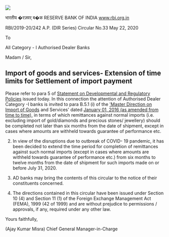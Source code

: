 ![](_page_0_Picture_0.jpeg)

भारतीय �रज़वर् ब�क RESERVE BANK OF INDIA www.rbi.org.in

RBI/2019-20/242 A.P. (DIR Series) Circular No.33 May 22, 2020

To

All Category - I Authorised Dealer Banks

Madam / Sir,

## **Import of goods and services- Extension of time limits for Settlement of import payment**

Please refer to para 5 of [Statement on Developmental and Regulatory Policies](https://www.rbi.org.in/Scripts/BS_PressReleaseDisplay.aspx?prid=49844) issued today. In this connection the attention of Authorised Dealer Category -I banks is invited to para B.5.1 (i) of the ['Master Direction on Import of Goods](https://www.rbi.org.in/Scripts/BS_ViewMasDirections.aspx?id=10201) and Services' dated [January 01, 2016 \(as amended from time to time\),](https://www.rbi.org.in/Scripts/BS_ViewMasDirections.aspx?id=10201) in terms of which remittances against normal imports (i.e. excluding import of gold/diamonds and precious stones/ jewellery) should be completed not later than six months from the date of shipment, except in cases where amounts are withheld towards guarantee of performance etc.

2. In view of the disruptions due to outbreak of COVID- 19 pandemic, it has been decided to extend the time period for completion of remittances against such normal imports (except in cases where amounts are withheld towards guarantee of performance etc.) from six months to twelve months from the date of shipment for such imports made on or before July 31, 2020.

3. AD banks may bring the contents of this circular to the notice of their constituents concerned.

4. The directions contained in this circular have been issued under Section 10 (4) and Section 11 (1) of the Foreign Exchange Management Act (FEMA), 1999 (42 of 1999) and are without prejudice to permissions / approvals, if any, required under any other law.

Yours faithfully,

(Ajay Kumar Misra) Chief General Manager-in-Charge